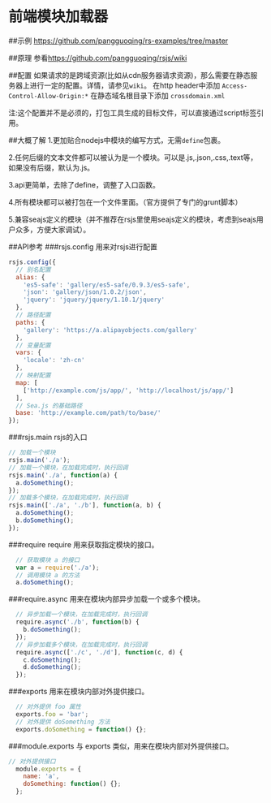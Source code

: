前端模块加载器
===
##示例
<https://github.com/pangguoqing/rs-examples/tree/master>

##原理
参看<https://github.com/pangguoqing/rsjs/wiki>

##配置
如果请求的是跨域资源(比如从cdn服务器请求资源)，那么需要在静态服务器上进行一定的配置。详情，请参见`wiki`。
在http header中添加 `Access-Control-Allow-Origin:*`
在静态域名根目录下添加 `crossdomain.xml`

注:这个配置并不是必须的，打包工具生成的目标文件，可以直接通过script标签引用。

##大概了解
1.更加贴合nodejs中模块的编写方式，无需`define`包裹。

2.任何后缀的文本文件都可以被认为是一个模块。可以是.js,.json,.css,.text等，如果没有后缀，默认为.js。

3.api更简单，去除了define，调整了入口函数。

4.所有模块都可以被打包在一个文件里面。（官方提供了专门的grunt脚本）

5.兼容seajs定义的模块（并不推荐在rsjs里使用seajs定义的模块，考虑到seajs用户众多，方便大家调试）。

##API参考
###rsjs.config
用来对rsjs进行配置
```js
rsjs.config({
  // 别名配置
  alias: {
    'es5-safe': 'gallery/es5-safe/0.9.3/es5-safe',
    'json': 'gallery/json/1.0.2/json',
    'jquery': 'jquery/jquery/1.10.1/jquery'
  },
  // 路径配置
  paths: {
    'gallery': 'https://a.alipayobjects.com/gallery'
  },
  // 变量配置
  vars: {
    'locale': 'zh-cn'
  },
  // 映射配置
  map: [
    ['http://example.com/js/app/', 'http://localhost/js/app/']
  ],
  // Sea.js 的基础路径
  base: 'http://example.com/path/to/base/'
});
```
###rsjs.main
rsjs的入口
```js
// 加载一个模块
rsjs.main('./a');
// 加载一个模块，在加载完成时，执行回调
rsjs.main('./a', function(a) {
  a.doSomething();
});
// 加载多个模块，在加载完成时，执行回调
rsjs.main(['./a', './b'], function(a, b) {
  a.doSomething();
  b.doSomething();
});
```
###require
require 用来获取指定模块的接口。
```js
  // 获取模块 a 的接口
  var a = require('./a');
  // 调用模块 a 的方法
  a.doSomething();
```
###require.async
用来在模块内部异步加载一个或多个模块。
```js
  // 异步加载一个模块，在加载完成时，执行回调
  require.async('./b', function(b) {
    b.doSomething();
  });
  // 异步加载多个模块，在加载完成时，执行回调
  require.async(['./c', './d'], function(c, d) {
    c.doSomething();
    d.doSomething();
  });
```
###exports
用来在模块内部对外提供接口。
```js
  // 对外提供 foo 属性
  exports.foo = 'bar';
  // 对外提供 doSomething 方法
  exports.doSomething = function() {};
```
###module.exports
与 exports 类似，用来在模块内部对外提供接口。
```js
// 对外提供接口
  module.exports = {
    name: 'a',
    doSomething: function() {};
  };
```






